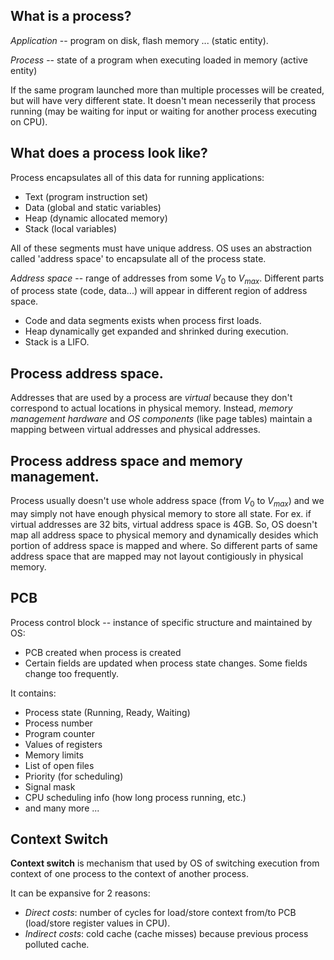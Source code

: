 ## What is a process?

*Application* -- program on disk, flash memory ... (static entity).

*Process* -- state of a program when executing loaded in memory (active entity)

If the same program launched more than multiple processes will be created, but will
have very different state.
It doesn't mean necesserily that process running (may be waiting for input or waiting for another process executing on CPU).

## What does a process look like?
Process encapsulates all of this data for running applications:

* Text (program instruction set)
* Data (global and static variables)
* Heap (dynamic allocated memory)
* Stack (local variables)

All of these segments must have unique address. OS uses an abstraction called 'address space' to encapsulate all of the
process state.

*Address space* -- range of addresses from some $V_0$ to $V_{max}$. Different parts of process state (code, data...) will
appear in different region of address space.

* Code and data segments exists when process first loads.
* Heap dynamically get expanded and shrinked during execution.
* Stack is a LIFO.

## Process address space.

Addresses that are used by a process are *virtual* because they don't correspond to actual locations in physical memory.
Instead, *memory management hardware* and *OS components* (like page tables) maintain a mapping between virtual addresses
and physical addresses.

## Process address space and memory management.

Process usually doesn't use whole address space (from $V_0$ to $V_{max}$) and we may simply not 
have enough physical memory to store all state. For ex. if virtual addresses are 32 bits, 
virtual address space is 4GB. So, OS doesn't map all address space to physical memory and
dynamically desides which portion of address space is mapped and where. So different parts of
same address space that are mapped may not layout contigiously in physical memory.

## PCB

Process control block -- instance of specific structure and maintained by OS:

* PCB created when process is created
* Certain fields are updated when process state changes. Some fields change too frequently.

It contains:

* Process state (Running, Ready, Waiting)
* Process number
* Program counter
* Values of registers
* Memory limits
* List of open files
* Priority (for scheduling)
* Signal mask
* CPU scheduling info (how long process running, etc.)
* and many more ...

## Context Switch

**Context switch** is mechanism that used by OS of switching execution from context of one process
to the context of another process.

It can be expansive for 2 reasons:

* *Direct costs*: number of cycles for load/store context from/to PCB (load/store register values in CPU).
* *Indirect costs*: cold cache (cache misses) because previous process polluted cache.
